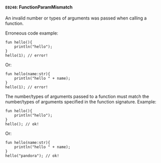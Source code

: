 #### `E0240`: FunctionParamMismatch

An invalid number or types of arguments was passed when calling a function.

Erroneous code example:
```
fun hello(){
    println("hello");
}
hello(1); // error!
```

Or:

```
fun hello(name:str){
    println("hello " + name);
}
hello(1); // error!
```

The number/types of arguments passed to a function must match the number/types of arguments specified in the function signature. Example:

```
fun hello(){
    println("hello");
}
hello(); // ok!
```

Or:

```
fun hello(name:str){
    println("hello " + name);
}
hello("pandora"); // ok!
```